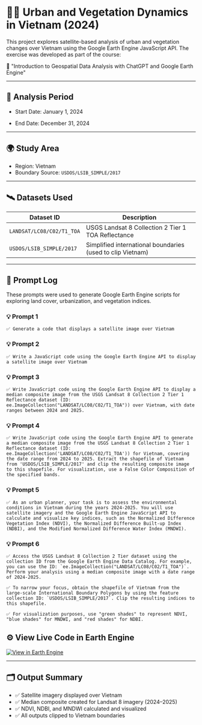 # 🌇🌱 Urban and Vegetation Dynamics in Vietnam (2024)

This project explores satellite-based analysis of urban and vegetation changes over Vietnam using the Google Earth Engine JavaScript API. The exercise was developed as part of the course:

📘 "Introduction to Geospatial Data Analysis with ChatGPT and Google Earth Engine"

---

## 📅 Analysis Period

- Start Date: January 1, 2024

- End Date: December 31, 2024

---

## 🌍 Study Area

- Region: Vietnam
- Boundary Source: `USDOS/LSIB_SIMPLE/2017`

---

## 🛰️ Datasets Used

| Dataset ID | Description |
|------------|-------------|
| `LANDSAT/LC08/C02/T1_TOA` | USGS Landsat 8 Collection 2 Tier 1 TOA Reflectance |
| `USDOS/LSIB_SIMPLE/2017` | Simplified international boundaries (used to clip Vietnam) |

---

## 💬 Prompt Log

These prompts were used to generate Google Earth Engine scripts for exploring land cover, urbanization, and vegetation indices.

### 💡 Prompt 1

```
✅ Generate a code that displays a satellite image over Vietnam
```

### 💡 Prompt 2

```
✅ Write a JavaScript code using the Google Earth Engine API to display a satellite image over Vietnam
```

### 💡 Prompt 3

```
✅ Write JavaScript code using the Google Earth Engine API to display a median composite image from the USGS Landsat 8 Collection 2 Tier 1 Reflectance dataset (ID: ee.ImageCollection("LANDSAT/LC08/C02/T1_TOA")) over Vietnam, with date ranges between 2024 and 2025.
```

### 💡 Prompt 4

```
✅ Write JavaScript code using the Google Earth Engine API to generate a median composite image from the USGS Landsat 8 Collection 2 Tier 1 Reflectance dataset (ID: ee.ImageCollection('LANDSAT/LC08/C02/T1_TOA')) for Vietnam, covering the date range from 2024 to 2025. Extract the shapefile of Vietnam from 'USDOS/LSIB_SIMPLE/2017' and clip the resulting composite image to this shapefile. For visualization, use a False Color Composition of the specified bands.
```

### 💡 Prompt 5

```
✅ As an urban planner, your task is to assess the environmental conditions in Vietnam during the years 2024-2025. You will use satellite imagery and the Google Earth Engine JavaScript API to calculate and visualize key indices, such as the Normalized Difference Vegetation Index (NDVI), the Normalized Difference Built-up Index (NDBI), and the Modified Normalized Difference Water Index (MNDWI).
```

### 💡 Prompt 6

```
✅ Access the USGS Landsat 8 Collection 2 Tier dataset using the collection ID from the Google Earth Engine Data Catalog. For example, you can use the ID: `ee.ImageCollection("LANDSAT/LC08/C02/T1_TOA")`. Perform your analysis using a median composite image with a date range of 2024-2025.

✅ To narrow your focus, obtain the shapefile of Vietnam from the large-scale International Boundary Polygons by using the feature collection ID: `USDOS/LSIB_SIMPLE/2017`. Clip the resulting indices to this shapefile.

✅ For visualization purposes, use "green shades" to represent NDVI, "blue shades" for MNDWI, and "red shades" for NDBI.
```

## ⚙️ View Live Code in Earth Engine

[![View in Earth Engine](https://img.shields.io/badge/View%20in-Earth%20Engine-008000?logo=google)](https://code.earthengine.google.com/2bd11572ec2350a2adaca9646ad0e97d?noload=true)

---

## 🗂️ Output Summary

- ✅ Satellite imagery displayed over Vietnam
- ✅ Median composite created for Landsat 8 imagery (2024–2025)
- ✅ NDVI, NDBI, and MNDWI calculated and visualized
- ✅ All outputs clipped to Vietnam boundaries
